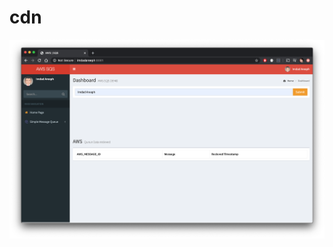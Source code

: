 # cdn

 ![alt text](https://raw.githubusercontent.com/imdadareeph/aws-sqs-springboot/master/src/main/resources/static/screenshots/1.png "preview1")